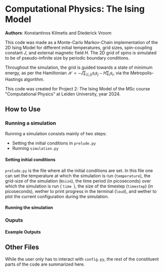 # Computational Physics: The Ising Model

**Authors**: Konstantinos Kilmetis and Diederick Vroom

This code was made as a Monte-Carlo Markov-Chain implementation of the 2D Ising Model for different initial temperatures, grid sizes, spin-coupling constant $J$, and external magnetic field $H$. The 2D grid of spins is simulated to be of pseudo-infinite size by periodic boundary conditions.

Throughout the simulation, the grid is guided towards a state of minimum energy, as per the Hamiltonian $\mathcal{H} = -J\sum_{\langle i,j\rangle} s_is_j - H\sum_is_i$, via the Metropolis-Hastings algorithm.

This code was created for Project 2: The Ising Model of the MSc course "Computational Physics" at Leiden University, year 2024.

## How to Use

### Running a simulation

Running a simulation consists mainly of two steps:

* Setting the initial conditions in `prelude.py`
* Running `simulation.py`

#### Setting initial conditions

`prelude.py` is the file where all the initial conditions are set. In this file one can set the temperature at which the simulation is run (`temperature`), the grid-size of the simulation (`Nsize`), the time period (in picoseconds) over which the simulation is run (  `time `), the size of the timestep (`timestep`) (in picoseconds), wether to print progress in the terminal (`loud`), and wether to plot the current configuration during the simulation.

#### Running the simulation


### Ouputs


#### Example Outputs


## Other Files

While the user only has to interact with `config.py`, the rest of the constituent parts of the code are summarized here.
